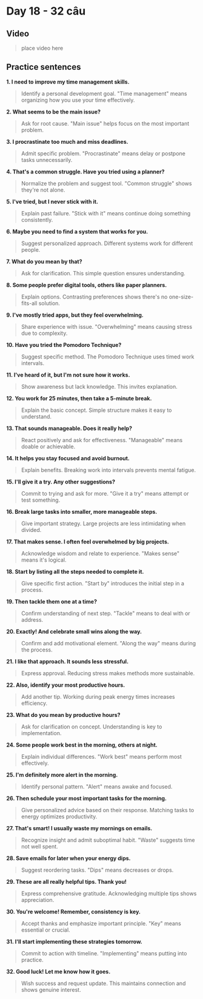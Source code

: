# Day 18 - 32 câu

## Video
> place video here

## Practice sentences

**1. I need to improve my time management skills.**
> Identify a personal development goal. "Time management" means organizing how you use your time effectively.

**2. What seems to be the main issue?**
> Ask for root cause. "Main issue" helps focus on the most important problem.

**3. I procrastinate too much and miss deadlines.**
> Admit specific problem. "Procrastinate" means delay or postpone tasks unnecessarily.

**4. That's a common struggle. Have you tried using a planner?**
> Normalize the problem and suggest tool. "Common struggle" shows they're not alone.

**5. I've tried, but I never stick with it.**
> Explain past failure. "Stick with it" means continue doing something consistently.

**6. Maybe you need to find a system that works for you.**
> Suggest personalized approach. Different systems work for different people.

**7. What do you mean by that?**
> Ask for clarification. This simple question ensures understanding.

**8. Some people prefer digital tools, others like paper planners.**
> Explain options. Contrasting preferences shows there's no one-size-fits-all solution.

**9. I've mostly tried apps, but they feel overwhelming.**
> Share experience with issue. "Overwhelming" means causing stress due to complexity.

**10. Have you tried the Pomodoro Technique?**
> Suggest specific method. The Pomodoro Technique uses timed work intervals.

**11. I've heard of it, but I'm not sure how it works.**
> Show awareness but lack knowledge. This invites explanation.

**12. You work for 25 minutes, then take a 5-minute break.**
> Explain the basic concept. Simple structure makes it easy to understand.

**13. That sounds manageable. Does it really help?**
> React positively and ask for effectiveness. "Manageable" means doable or achievable.

**14. It helps you stay focused and avoid burnout.**
> Explain benefits. Breaking work into intervals prevents mental fatigue.

**15. I'll give it a try. Any other suggestions?**
> Commit to trying and ask for more. "Give it a try" means attempt or test something.

**16. Break large tasks into smaller, more manageable steps.**
> Give important strategy. Large projects are less intimidating when divided.

**17. That makes sense. I often feel overwhelmed by big projects.**
> Acknowledge wisdom and relate to experience. "Makes sense" means it's logical.

**18. Start by listing all the steps needed to complete it.**
> Give specific first action. "Start by" introduces the initial step in a process.

**19. Then tackle them one at a time?**
> Confirm understanding of next step. "Tackle" means to deal with or address.

**20. Exactly! And celebrate small wins along the way.**
> Confirm and add motivational element. "Along the way" means during the process.

**21. I like that approach. It sounds less stressful.**
> Express approval. Reducing stress makes methods more sustainable.

**22. Also, identify your most productive hours.**
> Add another tip. Working during peak energy times increases efficiency.

**23. What do you mean by productive hours?**
> Ask for clarification on concept. Understanding is key to implementation.

**24. Some people work best in the morning, others at night.**
> Explain individual differences. "Work best" means perform most effectively.

**25. I'm definitely more alert in the morning.**
> Identify personal pattern. "Alert" means awake and focused.

**26. Then schedule your most important tasks for the morning.**
> Give personalized advice based on their response. Matching tasks to energy optimizes productivity.

**27. That's smart! I usually waste my mornings on emails.**
> Recognize insight and admit suboptimal habit. "Waste" suggests time not well spent.

**28. Save emails for later when your energy dips.**
> Suggest reordering tasks. "Dips" means decreases or drops.

**29. These are all really helpful tips. Thank you!**
> Express comprehensive gratitude. Acknowledging multiple tips shows appreciation.

**30. You're welcome! Remember, consistency is key.**
> Accept thanks and emphasize important principle. "Key" means essential or crucial.

**31. I'll start implementing these strategies tomorrow.**
> Commit to action with timeline. "Implementing" means putting into practice.

**32. Good luck! Let me know how it goes.**
> Wish success and request update. This maintains connection and shows genuine interest.

